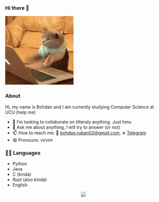 ### Hi there 👋

![Coding](coding.gif)

### About
Hi, my name is Bohdan and I am currently studying Computer Science at UCU (help me)
- 👯 I’m looking to collaborate on litteraly anything. Just hmu
- 💬 Ask me about anything, I will try to answer (or not)
- 📫 How to reach me: 📧 <bohdan.ruban02@gmail.com>, ✈️ [Telegram](https://t.me/iamthewalrus67)
- 😄 Pronouns: vi/vim

### 👨‍💻 Languages 
- Python
- Java
- C (kinda)
- Rust (also kinda)
- English


<p align="center">
  
  <img src="https://github-readme-stats.vercel.app/api?username=iamthewalrus67&count_private=true&show_icons=true&theme=tokyonight">
  <!--
  <img src="https://github-readme-stats.vercel.app/api/top-langs/?username=iamthewalrus67&count_private=true&theme=dracula">
  -->

</p>
<!--
**iamthewalrus67/iamthewalrus67** is a ✨ _special_ ✨ repository because its `README.md` (this file) appears on your GitHub profile.

Here are some ideas to get you started:

- 🔭 I’m currently working on ...
- 🌱 I’m currently learning ...
- 👯 I’m looking to collaborate on ...
- 🤔 I’m looking for help with ...
- 💬 Ask me about ...
- 📫 How to reach me: ...
- 😄 Pronouns: ...
- ⚡ Fun fact: ...
-->
